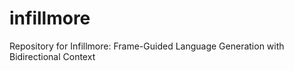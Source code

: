 # infillmore
Repository for Infillmore: Frame-Guided Language Generation with Bidirectional Context
